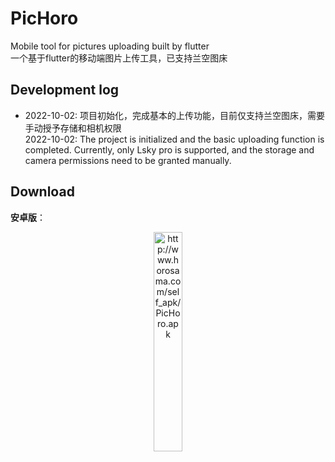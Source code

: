 # PicHoro

Mobile tool for pictures uploading built by flutter
<br />
一个基于flutter的移动端图片上传工具，已支持兰空图床

## Development log

- 2022-10-02: 项目初始化，完成基本的上传功能，目前仅支持兰空图床，需要手动授予存储和相机权限  
2022-10-02: The project is initialized and the basic uploading function is completed. Currently, only Lsky pro is supported, and the storage and camera permissions need to be granted manually.

## Download

**安卓版**：

<div align =center>
<img src="http://imgx.horosama.com/admin_uploads/2022/10/2022_10_02_633977c5af2de.png" width=30% alt ='http://www.horosama.com/self_apk/PicHoro.apk'>
</div>
